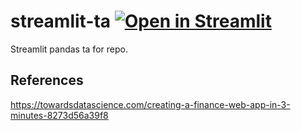 # streamlit-ta [![Open in Streamlit](https://static.streamlit.io/badges/streamlit_badge_black_white.svg)](https://share.streamlit.io/friendlyuser/streamlit-ta/main/app.py)
Streamlit pandas ta for repo.


## References

https://towardsdatascience.com/creating-a-finance-web-app-in-3-minutes-8273d56a39f8
